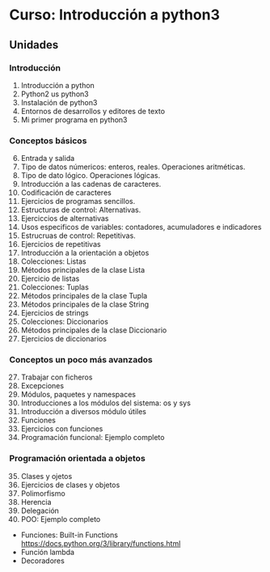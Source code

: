 # Curso: Introducción a python3

## Unidades

### Introducción

1. Introducción a python
2. Python2 us python3
3. Instalación de python3
4. Entornos de desarrollos y editores de texto
5. Mi primer programa en python3

### Conceptos básicos

6. Entrada y salida
7. Tipo de datos númericos: enteros, reales. Operaciones aritméticas.
8. Tipo de dato lógico. Operaciones lógicas.
9. Introducción a las cadenas de caracteres.
10. Codificación de caracteres
11. Ejercicios de programas sencillos.
12. Estructuras de control: Alternativas.
13. Ejerciccios de alternativas
14. Usos especificos de variables: contadores, acumuladores e indicadores
15. Estrucruas de control: Repetitivas.
16. Ejercicios de repetitivas
17. Introducción a la orientación a objetos
18. Colecciones: Listas
19. Métodos principales de la clase Lista
20. Ejercicio de listas
21. Colecciones: Tuplas
21. Métodos principales de la clase Tupla
22. Métodos principales de la clase String
23. Ejercicios de strings
24. Colecciones: Diccionarios
25. Métodos principales de la clase Diccionario
26. Ejercicios de diccionarios

### Conceptos un poco más avanzados

27. Trabajar con ficheros
28. Excepciones
29. Módulos, paquetes y namespaces
30. Introducciones a los módulos del sistema: os y sys
31. Introducción a diversos módulo útiles
32. Funciones
33. Ejercicios con funciones
34. Programación funcional: Ejemplo completo 

### Programación orientada a objetos

35. Clases y ojetos
36. Ejercicios de clases y objetos
37. Polimorfismo
38. Herencia
39. Delegación
40. POO: Ejemplo completo



* Funciones: Built-in Functions https://docs.python.org/3/library/functions.html
* Función lambda
* Decoradores